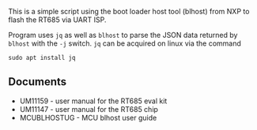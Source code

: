 This is a simple script using the boot loader host tool (blhost) from NXP to flash the RT685 via UART ISP.  

Program uses `jq` as well as `blhost` to parse the JSON data returned by `blhost` with the `-j` switch.  `jq` can be acquired on linux via the command

```
sudo apt install jq
```

## Documents
* UM11159 - user manual for the RT685 eval kit
* UM11147 - user manual for the RT685 chip
* MCUBLHOSTUG - MCU blhost user guide
